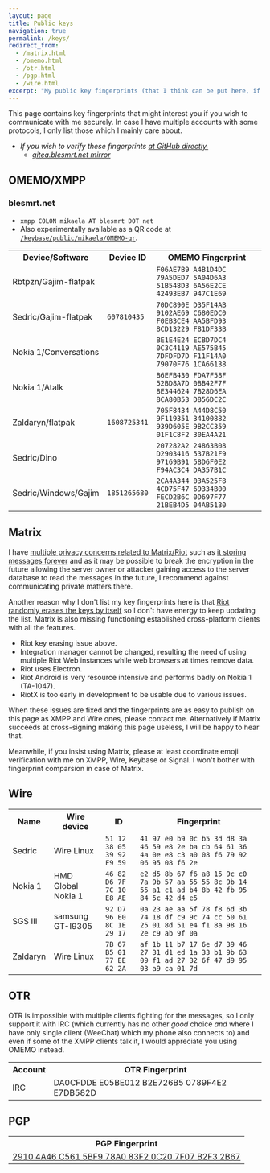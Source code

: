 ```yaml
---
layout: page
title: Public keys
navigation: true
permalink: /keys/
redirect_from:
  - /matrix.html
  - /omemo.html
  - /otr.html
  - /pgp.html
  - /wire.html
excerpt: "My public key fingerprints (that I think can be put here, if I am missing something, tell me) for secure communication with me."
---
```


This page contains key fingerprints that might interest you if you wish
to communicate with me securely. In case I have multiple accounts
with some protocols, I only list those which I mainly care about.

* *If you wish to verify these fingerprints [at GitHub directly.](https://github.com/Mikaela/mikaela.github.io/blob/master/pages/keys.markdown)*
    * *[gitea.blesmrt.net mirror](https://gitea.blesmrt.net/mikaela/mikaela-info/src/branch/master/pages/keys.markdown)*

## OMEMO/XMPP

### blesmrt.net

* `xmpp COLON mikaela AT blesmrt DOT net`
* Also experimentally available as a QR code at [`/keybase/public/mikaela/OMEMO-qr`](https://keybase.pub/mikaela/OMEMO-qr/).

<table>
    <tr>
        <th>Device/Software</th>
        <th>Device ID</th>
        <th>OMEMO Fingerprint</th>
    </tr>
    <tr>
        <td>Rbtpzn/Gajim-flatpak</td>
        <td><code></code></td>
        <td><code>F06AE7B9 A4B1D4DC 79A5DED7 5A04D6A3 51B548D3 6A56E2CE 42493EB7 947C1E69</code></td>
    </tr>
    <tr>
        <td>Sedric/Gajim-flatpak</td>
        <td><code>607810435</code></td>
        <td><code>70DC890E D35F14AB 9102AE69 C680EDC0 F0EB3CE4 AA5BFD93 8CD13229 F81DF33B</code></td>
    </tr>
    <tr>
        <td>Nokia 1/Conversations</td>
        <td><code></code></td>
        <td><code>BE1E4E24 ECBD7DC4 0C3C4119 AE575B45 7DFDFD7D F11F14A0 79070F76 1CA66138</code></td>
    </tr>
    <tr>
        <td>Nokia 1/Atalk</td>
        <td><code></code></td>
        <td><code>B6EFB430 FDA7F58F 52BD8A7D 0BB42F7F 8E344624 7B28D6EA 8CA80B53 D856DC2C</code></td>
    </tr>
<!--
    <tr>
        <td>Sedric/Dino (flatpak)</td>
        <td><code></code></td>
        <td><code>09968155 4C7C6180 8B5D5F97 E64A0824 7C20CDC8 2766610A 725ED846 4D886C10</code></td>
    </tr>
-->
    <tr>
        <td>Zaldaryn/flatpak</td>
        <td><code>1608725341</code></td>
        <td><code>705F8434 A44D8C50 9F119351 34100882 939D605E 9B2CC359 01F1C8F2 30EA4A21</code></td>
    </tr>
<!--
    <tr>
        <td>i9305/Conversations</td>
        <td><code></code></td>
        <td><code>9BE97E63 618C6532 9A8E1A9F 2F069BDF 1362FB10 5B4630A1 0104510A 1EC56034</code></td>
    </tr>
-->
    <tr>
        <td>Sedric/Dino</td>
        <td><code></code></td>
        <td><code>207282A2 24863B08 D2903416 537B21F9 97169B91 58D6F0E2 F94AC3C4 DA357B1C</code></td>
    </tr>
    <tr>
        <td>Sedric/Windows/Gajim</td>
        <td><code>1851265680</code></td>
        <td><code>2CA4A344 03A525F8 4CD75F47 69334B00 FECD2B6C 0D697F77 21BEB4D5 04AB5130</code></td>
    </tr>
</table>

## Matrix

I have [multiple privacy concerns related to Matrix/Riot](https://github.com/privacytoolsIO/privacytools.io/issues/1049)
such as [it storing messages forever](https://github.com/matrix-org/matrix-doc/issues/447)
and as it may be possible to break the encryption in the future allowing the
server owner or attacker gaining access to the server database to read the
messages in the future, I recommend against communicating private matters
there.

Another reason why I don't list my key fingerprints here is that
[Riot randomly erases the keys by itself](https://github.com/vector-im/riot-web/issues/9169)
so I don't have energy to keep updating the list. Matrix is also missing
functioning established cross-platform clients with all the features.

* Riot key erasing issue above.
* Integration manager cannot be changed, resulting the need of using
  multiple Riot Web instances while web browsers at times remove data.
* Riot uses Electron.
* Riot Android is very resource intensive and performs badly on Nokia 1
  (TA-1047).
* RiotX is too early in development to be usable due to various issues.

When these issues are fixed and the fingerprints are as easy to publish on
this page as XMPP and Wire ones, please contact me. Alternatively if Matrix
succeeds at cross-signing making this page useless, I will be happy to hear
that.

Meanwhile, if you insist using Matrix, please at least coordinate emoji
verification with me on XMPP, Wire, Keybase or Signal. I won't bother with
fingerprint comparsion in case of Matrix.

## Wire

<table>
    <tr>
        <th>Name</th>
        <th>Wire device</th>
        <th>ID</th>
        <th>Fingerprint</th>
    </tr>
    <tr>
        <td>Sedric</td>
        <td>Wire Linux</td>
        <td><code>51 12 38 05 39 92 F9 59</code></td>
        <td><code>41 97 e0 b9 0c b5 3d d8 3a 46 59 e8 2e ba cb 64 61 36 4a 0e e8 c3 a0 08 f6 79 92 06 95 08 f6 2e</code></td>
    </tr>
    <tr>
        <td>Nokia 1</td>
        <td>HMD Global Nokia 1</td>
        <td><code>46 82 D6 7F 7C 10 E8 AE</code></td>
        <td><code>e2 d5 8b 67 f6 a8 15 9c c0 7a 9b 57 aa 55 55 8c 9b 14 55 a1 c1 ad b4 8b 42 fb 95 84 5c 42 d4 e5</code></td>
    </tr>
    <tr>
        <td>SGS III</td>
        <td>samsung GT-I9305</td>
        <td><code>92 D7 96 E0 8C 1E 29 17</code></td>
        <td><code>0a 23 ae aa 5f 78 f8 6d 3b 74 18 df c9 9c 74 cc 50 61 25 01 8d 51 e4 f1 8a 98 16 2e c9 ab 9f 0a</code></td>
    </tr>
    <tr>
        <td>Zaldaryn</td>
        <td>Wire Linux</td>
        <td><code>7B 67 B5 01 77 EE 62 2A</code></td>
        <td><code>af 1b 11 b7 17 6e d7 39 46 27 31 d1 ed 1a 33 b1 9b 63 09 f1 ad 27 32 6f 47 d9 95 03 a9 ca 01 7d</code></td>
    </tr>
</table>

## OTR

OTR is impossible with multiple clients fighting for the messages, so I only
support it with IRC (which currently has no other *good* choice *and* where
I have only single client (WeeChat) which my phone also connects to) and
even if some of the XMPP clients talk it, I would appreciate you using
OMEMO instead.

<table>
    <tr>
        <th>Account</th>
        <th>OTR Fingerprint</th>
    </tr>
    <tr>
        <td>IRC</td>
        <td>DA0CFDDE E05BE012 B2E726B5 0789F4E2 E7DB582D</td>
    </tr>
</table>

## PGP

<table>
    <tr>
        <th>PGP Fingerprint</th>
    </tr>
    <tr>
        <td><a href="/PGP/0xB2F32B67.txt">2910 4A46 C561 5BF9 78A0  83F2 0C20 7F07 B2F3 2B67</a></td>
    </tr>
</table>
